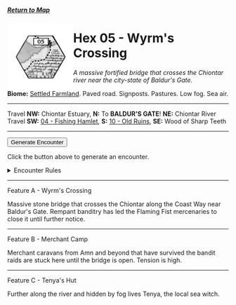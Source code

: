 ##### [Return to Map](https://saltygoo.github.io/2024/12/31/BGHex/)

<img align="left" width=150px src="/images/Hexes/hex05.png">
<h1>Hex 05 - Wyrm's Crossing</h1>

*A massive fortified bridge that crosses the Chiontar river near the city-state of Baldur's Gate.*

**Biome:** <u>Settled Farmland</u>. Paved road. Signposts. Pastures. Low fog. Sea air.

---

Travel **NW:** Chiontar Estuary, **N:** To **BALDUR'S GATE**! **NE:** Chiontar River <br>
Travel **SW:** [04 - Fishing Hamlet](/pages/BaldurHex/04-FishingHamlet), **S:** [10 - Old Ruins](/pages/BaldurHex/10-OldRuins), **SE:** Wood of Sharp Teeth

 ---
 
<button id="generateText" >Generate Encounter</button> <br>

<span class="grey" id="result" style="height: 75px;"> Click the button above to generate an encounter. </span>

<details markdown="1">
<summary>Encounter Rules</summary>
Generate an encounter the first time the party goes to one of this hex's features and every 12 hours. Encounters can happen on the way to the location or at the destination. If an encounter would happen while the party rests, good survival skills while setting up camp make the encounter happen after the full rest is completed. Search the [Baldur's Gate Wiki](https://baldursgate.fandom.com/wiki/Baldur%27s_Gate_Wiki) for informations on named NPC. Do not hesitate to replace any named NPC by one the players have already met from time to time! It makes for a better story.
</details>

 ---

<span class="blacktitle"> Feature A - Wyrm's Crossing </span>

Massive stone bridge that crosses the Chiontar along the Coast Way near Baldur's Gate. Rempant banditry has led the Flaming Fist mercenaries to close it until further notice.

---

<span class="blacktitle"> Feature B - Merchant Camp</span>

Merchant caravans from Amn and beyond that have survived the bandit raids are stuck here until the bridge is open. Tension is high.

---

<span class="blacktitle"> Feature C - Tenya's Hut </span>

Further along the river and hidden by fog lives Tenya, the local sea witch.









  <script>
    // Define the climates
    const climate1 = "Farmland";
    const climate2 = "Village";

    // Helper function to load a CSV file and parse it
    async function loadCSV(filePath) {
      try {
        const response = await fetch(filePath);
        if (!response.ok) {
          throw new Error(`Failed to fetch ${filePath}: ${response.statusText}`);
        }
        const text = await response.text();
        return text.split("\n").map(row => row.split(","));
      } catch (error) {
        console.error("Error loading CSV:", error);
        return [];
      }
    }

    // Helper function to generate a random number between min and max (inclusive)
    function randomBetween(min, max) {
      return Math.floor(Math.random() * (max - min + 1)) + min;
    }

    // Helper function to validate row and column indices
    function isValidIndex(index, max) {
      return index >= 0 && index < max;
    }

    // Main logic
    document.getElementById("generateText").addEventListener("click", async () => {
      const csvData = await loadCSV("/CSV/BG hexcrawl - HexGen.csv");
      if (csvData.length === 0) {
        document.getElementById("result").innerText = "Error loading CSV data.";
        return;
      }

      const headerRow = csvData[0]; // First row is the header
      const resultElement = document.getElementById("result");

      const randomNumber = randomBetween(1, 4);
      console.log(`Dice Roll: ${randomNumber}`);  // Log rolled number
      let output = "";

      if (randomNumber === 1) {
        output = "Nothing happens.";
      } else if (randomNumber === 2) {
        const chosenClimate = randomBetween(1, 2) === 1 ? climate1 : climate2;
        const columnIndex = headerRow.findIndex(header => header.startsWith(chosenClimate));
        if (isValidIndex(columnIndex, headerRow.length)) {
          const RandomRow = randomBetween(2, 7); // Rows 2 to 7
          if (isValidIndex(RandomRow, csvData.length)) {
            output += csvData[RandomRow][columnIndex] + "<br>";

            const subNumber = randomBetween(1, 6);
                  console.log(`Sub Roll: ${subNumber}`);  // Log rolled number
            if (subNumber === 1) {
              output += "They are resting.";
            } else if (subNumber === 2) {
              output += "They are wounded!";
            } else if (subNumber === 3) {
              output += "They are victims of a trap: ";
              const subRandomRow = randomBetween(9, 12); // Rows 9 to 12
              if (isValidIndex(subRandomRow, csvData.length)) {
                const subValue = csvData[subRandomRow][columnIndex];
                const subSubColumnIndex = headerRow.findIndex(header => header.trim().normalize('NFC').startsWith(subValue.trim().normalize('NFC')));
                const subSubRandomRow = randomBetween(22, 27); // Rows 22 to 27
                if (isValidIndex(subSubRandomRow, csvData.length) && isValidIndex(subSubColumnIndex, headerRow.length)) {
                  output += csvData[subSubRandomRow][subSubColumnIndex];
                }
              }
            } else if (subNumber === 4) {
              output += "They are hunting/patroling.";
            } else if (subNumber === 5) {
              output += "They are fighting ";
              const subRandomRow = randomBetween(2, 7); // Rows 2 to 7
              if (isValidIndex(subRandomRow, csvData.length)) {
                output += csvData[subRandomRow][columnIndex];
              }
            } else if (subNumber === 6) {
              output += "They are fleeing ";
              const subRandomRow = randomBetween(9, 12); // Rows 9 to 12
              if (isValidIndex(subRandomRow, csvData.length)) {
                const subValue = csvData[subRandomRow][columnIndex];
                                console.log(`Value: ${subValue}`);  // Log rolled faction
                const subSubColumnIndex = headerRow.findIndex(header => header.startsWith(subValue));
                const subSubRandomRow = randomBetween(1, 20); // Rows 1 to 20
                if (isValidIndex(subSubRandomRow, csvData.length) && isValidIndex(subSubColumnIndex, headerRow.length)) {
                  output += csvData[subSubRandomRow][subSubColumnIndex];
                }
              }
            }
          }
        }
      } else if (randomNumber === 3) {
        const chosenClimate = randomBetween(1, 2) === 1 ? climate1 : climate2;
                        console.log(`Chosen Climate: ${chosenClimate}`);  // Log rolled climate
        const columnIndex = headerRow.findIndex(header => header.startsWith(chosenClimate));
                        console.log(`Climate column Index: ${columnIndex}`);  // Log climate colume
        if (isValidIndex(columnIndex, headerRow.length)) {
          const RandomRow = randomBetween(9, 12); // Rows 9 to 12
                        console.log(`Random Row: ${RandomRow}`);  // Log random row
              if (isValidIndex(RandomRow, csvData.length)) {
                const Value = csvData[RandomRow][columnIndex];
                console.log(`Value: ${Value}`);  // Log rolled faction
                console.log(`Header Row: ${headerRow}`);
                console.log(`Matching headers: ${headerRow.filter(header => header.startsWith(Value))}`);
                const SubColumnIndex = headerRow.findIndex(header => header.trim().normalize('NFC').startsWith(Value.trim().normalize('NFC')));
                console.log(`Faction Column: ${SubColumnIndex}`);  // Log rolled faction column number
                const SubRandomRow = randomBetween(1, 20); // Rows 1 to 20
                if (isValidIndex(SubRandomRow, csvData.length) && isValidIndex(SubColumnIndex, headerRow.length)) {
                  output += csvData[SubRandomRow][SubColumnIndex] + "<br>";
            const subNumber = randomBetween(1, 6)
               console.log(`Sub Roll: ${subNumber}`);  // Log rolled number
            if (subNumber === 1) {
              output += "They are resting.";
            } else if (subNumber === 2) {
              output += "They are wounded!";
            } else if (subNumber === 3) {
              output += "They are victims of a trap: ";
              const subRandomRow = randomBetween(9, 12); // Rows 9 to 12
              if (isValidIndex(subRandomRow, csvData.length)) {
                const subValue = csvData[subRandomRow][columnIndex];
                const subSubColumnIndex = headerRow.findIndex(header => header.trim().normalize('NFC').startsWith(subValue.trim().normalize('NFC')));
                const subSubRandomRow = randomBetween(22, 27); // Rows 22 to 27
                if (isValidIndex(subSubRandomRow, csvData.length) && isValidIndex(subSubColumnIndex, headerRow.length)) {
                  output += csvData[subSubRandomRow][subSubColumnIndex];
                }
              }
            } else if (subNumber === 4) {
              output += "They are hunting/patroling.";
            } else if (subNumber === 5) {
              output += "They are fighting ";
              const subRandomRow = randomBetween(2, 7); // Rows 2 to 7
              if (isValidIndex(subRandomRow, csvData.length)) {
                output += csvData[subRandomRow][columnIndex];
              }
            } else if (subNumber === 6) {
              output += "They are fleeing ";
              const subRandomRow = randomBetween(9, 12); // Rows 9 to 12
              if (isValidIndex(subRandomRow, csvData.length)) {
                const subValue = csvData[subRandomRow][columnIndex];
                const subSubColumnIndex = headerRow.findIndex(header => header.trim().normalize('NFC').startsWith(Value.trim().normalize('NFC')));
                const subSubRandomRow = randomBetween(1, 20); // Rows 1 to 20
                if (isValidIndex(subSubRandomRow, csvData.length) && isValidIndex(subSubColumnIndex, headerRow.length)) {
                  output += csvData[subSubRandomRow][subSubColumnIndex];
                }
              }
            }
          }
        }
                          }
              }
        else if (randomNumber === 4) {
        const subNumber = randomBetween(1, 6);
               console.log(`Sub Roll: ${subNumber}`);  // Log rolled number
        const chosenClimate = randomBetween(1, 2) === 1 ? climate1 : climate2;
        const columnIndex = headerRow.findIndex(header => header.startsWith(chosenClimate));
        if (isValidIndex(columnIndex, headerRow.length)) {
          if (subNumber === 1) {
            if (isValidIndex(19, csvData.length)) {
              output += csvData[19][columnIndex];
            }
          } else if (subNumber === 2) {
            const RandomRow = randomBetween(9, 12); // Rows 9 to 12
            if (isValidIndex(RandomRow, csvData.length)) {
              const value = csvData[RandomRow][columnIndex];
              const subColumnIndex = headerRow.findIndex(header => header.trim().normalize('NFC').startsWith(value.trim().normalize('NFC')));
              const subSubRandomRow = randomBetween(22, 27); // Rows 22 to 27
              if (isValidIndex(subSubRandomRow, csvData.length) && isValidIndex(subColumnIndex, headerRow.length)) {
                output += csvData[subSubRandomRow][subColumnIndex];
              }
            }
          } else if (subNumber === 3) {
            const RandomRow = randomBetween(2, 7); // Rows 2 to 7
            if (isValidIndex(RandomRow, csvData.length)) {
              const value = csvData[RandomRow][columnIndex];
              output += "A lair! It is inhabited by " + value;
            }
          } else if (subNumber === 4) {
            output += "HEAVY FOG. Travelers end at another location in this hex than the one intended.";
          } else if (subNumber === 5) {
            output += "The GIBBERLING HORDE is coming tonight. Sleeping will be impossible in this hex.";
          } else if (subNumber === 6) {
            const RandomRow = randomBetween(14, 17); // Rows 14 to 17
            if (isValidIndex(RandomRow, csvData.length)) {
              const value = csvData[RandomRow][columnIndex];
              output += "You meet " + value;
            }
          } 
        }
      }

      resultElement.innerHTML = output || "Error: Unable to generate text.";
    });
  </script>
